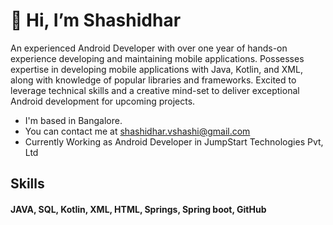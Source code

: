 <h1>👋 Hi, I’m Shashidhar</h1>

<p>An experienced Android Developer with over one year of hands-on experience developing and maintaining mobile 
applications. Possesses expertise in developing mobile applications with Java, Kotlin, and XML, along with knowledge 
of popular libraries and frameworks. Excited to leverage technical skills and a creative mind-set to deliver exceptional 
Android development for upcoming projects.</p>
<ul> 
  <li>I'm based in Bangalore.</li>
  <li>You can contact me at <a href="">shashidhar.vshashi@gmail.com</a></li>
  <li>Currently Working as <spam>Android Developer</spam> in JumpStart Technologies Pvt, Ltd</li>
</ul>

<h2>Skills</h2>
<h4>JAVA, SQL, Kotlin, XML, HTML, Springs, Spring boot, GitHub</h4>

